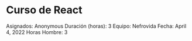 # Curso de React

Asignados: Anonymous
Duración (horas): 3
Equipo: Nefrovida
Fecha: April 4, 2022
Horas Hombre: 3
